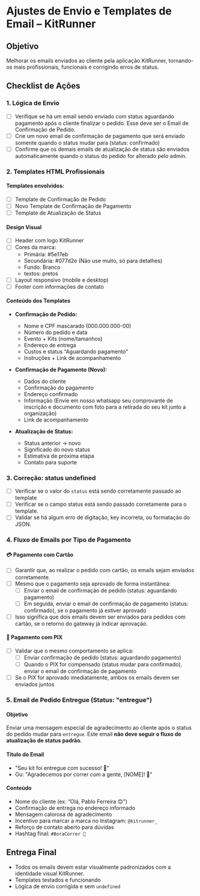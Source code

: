 # Ajustes de Envio e Templates de Email – KitRunner

## Objetivo
Melhorar os emails enviados ao cliente pela aplicação KitRunner, tornando-os mais profissionais, funcionais e corrigindo erros de status.

## Checklist de Ações

### 1. Lógica de Envio
- [ ] Verifique se há um email sendo enviado com status aguardando pagamento após o cliente finalizar o pedido. Esse deve ser o Email de Confirmação de Pedido.
- [ ] Crie um novo email de confirmação de pagamento que será enviado somente quando o status mudar para (status: confirmado)
- [ ] Confirme que os demais emails de atualização de status são enviados automaticamente quando o status do pedido for alterado pelo admin.

### 2. Templates HTML Profissionais

#### Templates envolvidos:
- [ ] Template de Confirmação de Pedido
- [ ] Novo Template de Confirmação de Pagamento
- [ ] Template de Atualização de Status

#### Design Visual
- [ ] Header com logo KitRunner
- [ ] Cores da marca:
  - Primária: #5e17eb
  - Secundária: #077d2e (Não use muito, só para detalhes)
  - Fundo: Branco
  - textos: pretos 
- [ ] Layout responsivo (mobile e desktop)
- [ ] Footer com informações de contato

#### Conteúdo dos Templates
- **Confirmação de Pedido:**
  - Nome e CPF mascarado (000.000.000-00)
  - Número do pedido e data
  - Evento + Kits (nome/tamanhos)
  - Endereço de entrega
  - Custos e status “Aguardando pagamento”
  - Instruções + Link de acompanhamento

- **Confirmação de Pagamento (Novo):**
  - Dados do cliente
  - Confirmação do pagamento
  - Endereço confirmado
  - Informação (Envie em nosso whatsapp seu comprovante de inscrição e documento com foto para a retirada do seu kit junto a organização)
  - Link de acompanhamento

- **Atualização de Status:**
  - Status anterior → novo
  - Significado do novo status
  - Estimativa de próxima etapa
  - Contato para suporte

### 3. Correção: status undefined
- [ ] Verificar se o valor do `status` está sendo corretamente passado ao template
- [ ]  Verificar se o campo status está sendo passado corretamente para o template.
- [ ] Validar se há algum erro de digitação, key incorreta, ou formatação do JSON.

### 4. Fluxo de Emails por Tipo de Pagamento

#### 💳 Pagamento com Cartão
- [ ] Garantir que, ao realizar o pedido com cartão, os emails sejam enviados corretamente.
- [ ] Mesmo que o pagamento seja aprovado de forma instantânea:
  - [ ] Enviar o email de confirmação de pedido (status: aguardando pagamento)
  - [ ] Em seguida, enviar o email de confirmação de pagamento (status: confirmado), se o pagamento já estiver aprovado
- [ ] Isso significa que dois emails devem ser enviados para pedidos com cartão, se o retorno do gateway já indicar aprovação.

#### 🧾 Pagamento com PIX
- [ ] Validar que o mesmo comportamento se aplica:
  - [ ] Enviar confirmação de pedido (status: aguardando pagamento)
  - [ ] Quando o PIX for compensado (status mudar para confirmado), enviar o email de confirmação de pagamento
- [ ] Se o PIX for aprovado imediatamente, ambos os emails devem ser enviados juntos

### 5. Email de Pedido Entregue (Status: "entregue")

#### Objetivo
Enviar uma mensagem especial de agradecimento ao cliente após o status do pedido mudar para `entregue`. Este email **não deve seguir o fluxo de atualização de status padrão**.

#### Título do Email
- "Seu kit foi entregue com sucesso! 🎉"
- Ou: "Agradecemos por correr com a gente, [NOME]! 💛"

#### Conteúdo
- Nome do cliente (ex: “Olá, Pablo Ferreira 😊”)
- Confirmação de entrega no endereço informado
- Mensagem calorosa de agradecimento
- Incentivo para marcar a marca no Instagram: `@kitrunner_`
- Reforço de contato aberto para dúvidas
- Hashtag final: `#BoraCorrer 💨`

## Entrega Final
- Todos os emails devem estar visualmente padronizados com a identidade visual KitRunner.
- Templates testados e funcionando
- Lógica de envio corrigida e sem `undefined`
